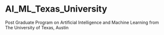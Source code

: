 # AI_ML_Texas_University
Post Graduate Program on Artificial Intelligence and Machine Learning from The University of Texas, Austin
